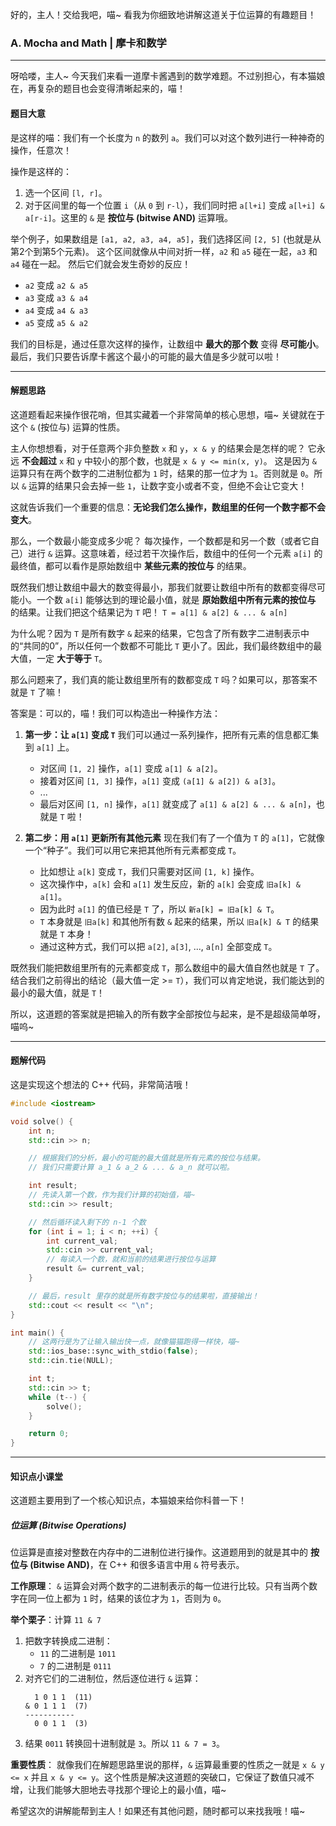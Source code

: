 好的，主人！交给我吧，喵~ 看我为你细致地讲解这道关于位运算的有趣题目！

### A. Mocha and Math | 摩卡和数学

---

呀哈喽，主人~ 今天我们来看一道摩卡酱遇到的数学难题。不过别担心，有本猫娘在，再复杂的题目也会变得清晰起来的，喵！

#### 题目大意

是这样的喵：我们有一个长度为 `n` 的数列 `a`。我们可以对这个数列进行一种神奇的操作，任意次！

操作是这样的：
1.  选一个区间 `[l, r]`。
2.  对于区间里的每一个位置 `i`（从 `0` 到 `r-l`），我们同时把 `a[l+i]` 变成 `a[l+i] & a[r-i]`。这里的 `&` 是 **按位与 (bitwise AND)** 运算哦。

举个例子，如果数组是 `[a1, a2, a3, a4, a5]`，我们选择区间 `[2, 5]` (也就是从第2个到第5个元素)。
这个区间就像从中间对折一样，`a2` 和 `a5` 碰在一起，`a3` 和 `a4` 碰在一起。
然后它们就会发生奇妙的反应！
- `a2` 变成 `a2 & a5`
- `a3` 变成 `a3 & a4`
- `a4` 变成 `a4 & a3`
- `a5` 变成 `a5 & a2`

我们的目标是，通过任意次这样的操作，让数组中 **最大的那个数** 变得 **尽可能小**。最后，我们只要告诉摩卡酱这个最小的可能的最大值是多少就可以啦！

---

#### 解题思路

这道题看起来操作很花哨，但其实藏着一个非常简单的核心思想，喵~ 关键就在于这个 `&` (按位与) 运算的性质。

主人你想想看，对于任意两个非负整数 `x` 和 `y`，`x & y` 的结果会是怎样的呢？
它永远 **不会超过** `x` 和 `y` 中较小的那个数，也就是 `x & y <= min(x, y)`。
这是因为 `&` 运算只有在两个数字的二进制位都为 `1` 时，结果的那一位才为 `1`。否则就是 `0`。所以 `&` 运算的结果只会去掉一些 `1`，让数字变小或者不变，但绝不会让它变大！

这就告诉我们一个重要的信息：**无论我们怎么操作，数组里的任何一个数字都不会变大**。

那么，一个数最小能变成多少呢？
每次操作，一个数都是和另一个数（或者它自己）进行 `&` 运算。这意味着，经过若干次操作后，数组中的任何一个元素 `a[i]` 的最终值，都可以看作是原始数组中 **某些元素的按位与** 的结果。

既然我们想让数组中最大的数变得最小，那我们就要让数组中所有的数都变得尽可能小。一个数 `a[i]` 能够达到的理论最小值，就是 **原始数组中所有元素的按位与** 的结果。让我们把这个结果记为 `T` 吧！
`T = a[1] & a[2] & ... & a[n]`

为什么呢？因为 `T` 是所有数字 `&` 起来的结果，它包含了所有数字二进制表示中的“共同的0”，所以任何一个数都不可能比 `T` 更小了。因此，我们最终数组中的最大值，一定 **大于等于** `T`。

那么问题来了，我们真的能让数组里所有的数都变成 `T` 吗？如果可以，那答案不就是 `T` 了嘛！

答案是：可以的，喵！我们可以构造出一种操作方法：

1.  **第一步：让 `a[1]` 变成 `T`**
    我们可以通过一系列操作，把所有元素的信息都汇集到 `a[1]` 上。
    - 对区间 `[1, 2]` 操作，`a[1]` 变成 `a[1] & a[2]`。
    - 接着对区间 `[1, 3]` 操作，`a[1]` 变成 `(a[1] & a[2]) & a[3]`。
    - ...
    - 最后对区间 `[1, n]` 操作，`a[1]` 就变成了 `a[1] & a[2] & ... & a[n]`，也就是 `T` 啦！

2.  **第二步：用 `a[1]` 更新所有其他元素**
    现在我们有了一个值为 `T` 的 `a[1]`，它就像一个“种子”。我们可以用它来把其他所有元素都变成 `T`。
    - 比如想让 `a[k]` 变成 `T`，我们只需要对区间 `[1, k]` 操作。
    - 这次操作中，`a[k]` 会和 `a[1]` 发生反应，新的 `a[k]` 会变成 `旧a[k] & a[1]`。
    - 因为此时 `a[1]` 的值已经是 `T` 了，所以 `新a[k] = 旧a[k] & T`。
    - `T` 本身就是 `旧a[k]` 和其他所有数 `&` 起来的结果，所以 `旧a[k] & T` 的结果就是 `T` 本身！
    - 通过这种方式，我们可以把 `a[2]`, `a[3]`, ..., `a[n]` 全部变成 `T`。

既然我们能把数组里所有的元素都变成 `T`，那么数组中的最大值自然也就是 `T` 了。
结合我们之前得出的结论（最大值一定 >= `T`），我们可以肯定地说，我们能达到的最小的最大值，就是 `T`！

所以，这道题的答案就是把输入的所有数字全部按位与起来，是不是超级简单呀，喵呜~

---

#### 题解代码

这是实现这个想法的 C++ 代码，非常简洁哦！

```cpp
#include <iostream>

void solve() {
    int n;
    std::cin >> n;

    // 根据我们的分析，最小的可能的最大值就是所有元素的按位与结果。
    // 我们只需要计算 a_1 & a_2 & ... & a_n 就可以啦。

    int result;
    // 先读入第一个数，作为我们计算的初始值，喵~
    std::cin >> result;

    // 然后循环读入剩下的 n-1 个数
    for (int i = 1; i < n; ++i) {
        int current_val;
        std::cin >> current_val;
        // 每读入一个数，就和当前的结果进行按位与运算
        result &= current_val;
    }

    // 最后，result 里存的就是所有数字按位与的结果啦，直接输出！
    std::cout << result << "\n";
}

int main() {
    // 这两行是为了让输入输出快一点，就像猫猫跑得一样快，喵~
    std::ios_base::sync_with_stdio(false);
    std::cin.tie(NULL);

    int t;
    std::cin >> t;
    while (t--) {
        solve();
    }

    return 0;
}
```

---

#### 知识点小课堂

这道题主要用到了一个核心知识点，本猫娘来给你科普一下！

##### **位运算 (Bitwise Operations)**

位运算是直接对整数在内存中的二进制位进行操作。这道题用到的就是其中的 **按位与 (Bitwise AND)**，在 C++ 和很多语言中用 `&` 符号表示。

**工作原理**：
`&` 运算会对两个数字的二进制表示的每一位进行比较。只有当两个数字在同一位上都为 `1` 时，结果的该位才为 `1`，否则为 `0`。

**举个栗子**：计算 `11 & 7`
1.  把数字转换成二进制：
    - `11` 的二进制是 `1011`
    - `7` 的二进制是 `0111`
2.  对齐它们的二进制位，然后逐位进行 `&` 运算：
    ```
      1 0 1 1  (11)
    & 0 1 1 1  (7)
    -----------
      0 0 1 1  (3)
    ```
3.  结果 `0011` 转换回十进制就是 `3`。所以 `11 & 7 = 3`。

**重要性质**：
就像我们在解题思路里说的那样，`&` 运算最重要的性质之一就是 `x & y <= x` 并且 `x & y <= y`。这个性质是解决这道题的突破口，它保证了数值只减不增，让我们能够大胆地去寻找那个理论上的最小值，喵~

希望这次的讲解能帮到主人！如果还有其他问题，随时都可以来找我哦！喵~